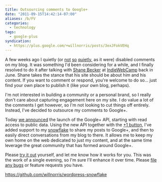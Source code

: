 ```yaml
---
title: Outsourcing comments to Google+
date: "2011-09-15T14:42:14-07:00"
aliases: /b/FV
categories:
  - technology
tags:
  - google-plus
syndication:
  - https://plus.google.com/+willnorris/posts/3exJFokVEHq
---
```


A few weeks ago I quietly (or [not][] [so][] [quietly][], as it were) disabled comments on my blog. It was something
I'd been considering for a while, and I finally resolved to do it after talking with [Shane Becker][] at
[IndieWebCamp][] back in June. Shane takes the stance that his site should be about him and his content. If you want
to comment or respond, you're welcome to do so... just find your own place to publish it (like your own blog, perhaps).

I'm not interested in building a community or a personal brand, so I really don't care about capturing engagement here
on my site. I do value a lot of the comments I get however, so I'm not looking to cut things off entirely. Instead,
I've decided to outsource my comments to Google+.

Today [we announced][] the launch of the Google+ API, starting with read access to public data. Using the new API
together with the [+1 button][], I've added support to my [snowflake][] to share my posts to Google+, and then to easily
direct conversations from my blog to there. It allows me to keep my own home on the web dedicated to just my content,
and at the same time leverage the great community that has formed around Google+.

Please [try it out][snowflake] yourself, and let me know how it works for you. This was the work of a single evening,
so I'm sure I'll enhance it over time. Please [file any bugs][] or feature requests you have.

<https://github.com/willnorris/wordpress-snowflake>

[not]: https://twitter.com/andrewwatson/status/101351332602060800
[so]: https://twitter.com/ChrisSaad/status/101351327149473792
[quietly]: https://twitter.com/willnorris/status/101351800992575488
[Shane Becker]: https://web.archive.org/web/20110915/http://iamshane.com/
[IndieWebCamp]: https://indieweb.org/
[we announced]: http://googleplusplatform.blogspot.com/
[Google+]: http://www.google.com/+
[+1 button]: http://developers.google.com/+/plugins/+1button/
[snowflake]: https://github.com/willnorris/wordpress-snowflake
[file any bugs]: https://github.com/willnorris/wordpress-snowflake/issues
